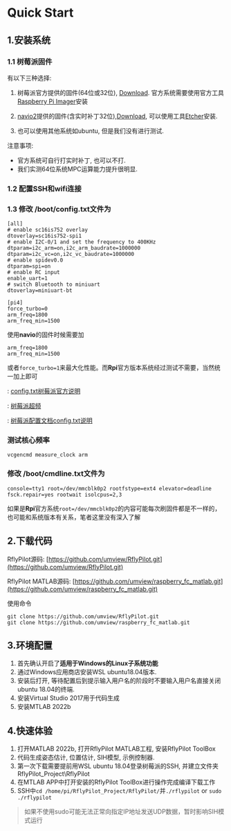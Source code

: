 # Quick Start
## 1.安装系统
### 1.1 树莓派固件

有以下三种选择:
1. 树莓派官方提供的固件(64位或32位), [Download](https://www.raspberrypi.com/software/). 官方系统需要使用官方工具[Raspberry Pi Imager](https://downloads.raspberrypi.org/imager/imager_latest.exe)安装

2. [navio2](https://navio2.hipi.io/)提供的固件(含实时补丁32位),[Download](https://docs.emlid.com/navio2/configuring-raspberry-pi), 可以使用工具[Etcher](https://etcher.io/)安装.

3. 也可以使用其他系统如ubuntu, 但是我们没有进行测试. 

注意事项:

- 官方系统可自行打实时补丁, 也可以不打.
- 我们实测64位系统MPC运算能力提升很明显.

### 1.2 配置SSH和wifi连接
### 1.3 修改 /boot/config.txt文件为
```
[all] 
# enable sc16is752 overlay
dtoverlay=sc16is752-spi1
# enable I2C-0/1 and set the frequency to 400KHz
dtparam=i2c_arm=on,i2c_arm_baudrate=1000000
dtparam=i2c_vc=on,i2c_vc_baudrate=1000000
# enable spidev0.0
dtparam=spi=on
# enable RC input
enable_uart=1
# switch Bluetooth to miniuart
dtoverlay=miniuart-bt

[pi4]
force_turbo=0
arm_freq=1800
arm_freq_min=1500
```
使用**navio**的固件时候需要加
```
arm_freq=1800
arm_freq_min=1500
```
或者`force_turbo=1`来最大化性能。而**Rpi**官方版本系统经过测试不需要，当然统一加上即可

: [config.txt树莓派官方说明](https://www.raspberrypi.com/documentation/computers/config_txt.html#overclocking-options)

: [树莓派超频](https://zhuanlan.zhihu.com/p/76437760)

: [树莓派配置文档config.txt说明](https://blog.csdn.net/cyuyan112233/article/details/44577033)

### 测试核心频率
```
vcgencmd measure_clock arm
```

### 修改 /boot/cmdline.txt文件为
```
console=tty1 root=/dev/mmcblk0p2 rootfstype=ext4 elevator=deadline fsck.repair=yes rootwait isolcpus=2,3
```
如果是**Rpi**官方系统`root=/dev/mmcblk0p2`的内容可能每次刷固件都是不一样的，也可能和系统版本有关系，笔者这里没有深入了解

## 2.下载代码

RflyPilot源码: [https://github.com/umview/RflyPilot.git](https://github.com/umview/RflyPilot.git)

RflyPilot MATLAB源码: [https://github.com/umview/raspberry_fc_matlab.git](https://github.com/umview/raspberry_fc_matlab.git)

使用命令
```
git clone https://github.com/umview/RflyPilot.git
git clone https://github.com/umview/raspberry_fc_matlab.git
```

## 3.环境配置

1. 首先确认开启了**适用于Windows的Linux子系统功能**
2. 通过Windows应用商店安装WSL ubuntu18.04版本. 
3. 安装后打开, 等待配置后到提示输入用户名的阶段时不要输入用户名直接关闭ubuntu 18.04的终端.
4. 安装Virtual Studio 2017用于代码生成
5. 安装MTLAB 2022b

## 4.快速体验

1. 打开MATLAB 2022b, 打开RflyPilot MATLAB工程, 安装RflyPilot ToolBox
2. 代码生成姿态估计, 位置估计, SIH模型, 示例控制器.
3. 第一次下载需要提前用WSL ubuntu 18.04登录树莓派的SSH, 并建立文件夹RflyPilot_Project\RflyPilot
4. 在MTLAB APP中打开安装的RflyPilot ToolBox进行操作完成编译下载工作
5. SSH中`cd /home/pi/RflyPilot_Project/RflyPilot/`并`./rflypilot` or `sudo ./rflypilot`
> 如果不使用sudo可能无法正常向指定IP地址发送UDP数据，暂时影响SIH模式运行
<!-- ### 代码生成

- If the acado lib is used, do not copy the files `acado_solver_mex.c` and `make_acado_solver.m` into RflyPilot project.

- Such as `nmpc_solver_vz_wrapper.cpp`, the file generated by s-function builder not included in code gen folder need to be copied into RflyPilot project.

### 编译构建
- 将配置文件复制到与可执行文件相同的目录下 -->

